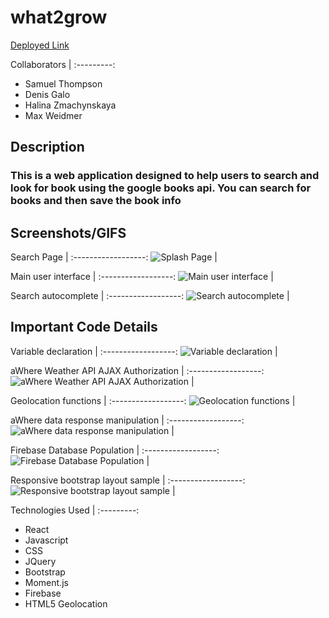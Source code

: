 # what2grow

[Deployed Link](https://ehager77.github.io/what2grow/)

Collaborators |
:---------:
* Samuel Thompson
* Denis Galo
* Halina Zmachynskaya
* Max Weidmer

## Description
### This is a web application designed to help users to search and look for book using the google books api. You can search for books and then save the book info 

### 

## Screenshots/GIFS

Search Page |
:------------------:
![Splash Page]() |

Main user interface |
:------------------:
![Main user interface](https://github.com/ehager77/what2grow/blob/master/images/main.JPG) |

Search autocomplete |
:------------------:
![Search autocomplete](https://github.com/ehager77/what2grow/blob/master/images/auto.gif) |

## Important Code Details

Variable declaration |
:------------------:
![Variable declaration](https://github.com/ehager77/what2grow/blob/master/images/variables.JPG) |

aWhere Weather API AJAX Authorization |
:------------------:
![aWhere Weather API AJAX Authorization](https://github.com/ehager77/what2grow/blob/master/images/ajax.JPG) |

Geolocation functions |
:------------------:
![Geolocation functions](https://github.com/ehager77/what2grow/blob/master/images/location.JPG) |

aWhere data response manipulation |
:------------------:
![aWhere data response manipulation](https://github.com/ehager77/what2grow/blob/master/images/data-manipulation.JPG) |

Firebase Database Population |
:------------------:
![Firebase Database Population](https://github.com/ehager77/what2grow/blob/master/images/firebase.JPG) |

Responsive bootstrap layout sample |
:------------------:
![Responsive bootstrap layout sample](https://github.com/ehager77/what2grow/blob/master/images/bootstrap.JPG) |


Technologies Used |
:---------:
* React
* Javascript
* CSS
* JQuery
* Bootstrap
* Moment.js
* Firebase
* HTML5 Geolocation